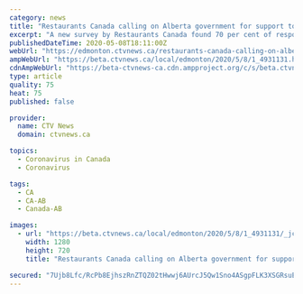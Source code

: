 ```yaml
---
category: news
title: "Restaurants Canada calling on Alberta government for support to reopen"
excerpt: "A new survey by Restaurants Canada found 70 per cent of respondents have serious concerns about managing expenses like rent and vendor payments over the next three months."
publishedDateTime: 2020-05-08T18:11:00Z
webUrl: "https://edmonton.ctvnews.ca/restaurants-canada-calling-on-alberta-government-for-support-to-reopen-1.4931131"
ampWebUrl: "https://beta.ctvnews.ca/local/edmonton/2020/5/8/1_4931131.html"
cdnAmpWebUrl: "https://beta-ctvnews-ca.cdn.ampproject.org/c/s/beta.ctvnews.ca/local/edmonton/2020/5/8/1_4931131.html"
type: article
quality: 75
heat: 75
published: false

provider:
  name: CTV News
  domain: ctvnews.ca

topics:
  - Coronavirus in Canada
  - Coronavirus

tags:
  - CA
  - CA-AB
  - Canada-AB

images:
  - url: "https://beta.ctvnews.ca/local/edmonton/2020/5/8/1_4931131/_jcr_content/root/responsivegrid/image.coreimg.jpg"
    width: 1280
    height: 720
    title: "Restaurants Canada calling on Alberta government for support to reopen"

secured: "7Ujb8Lfc/RcPb8EjhszRnZTQZ02tHwwj6AUrcJ5Qw1Sno4ASgpFLK3XSGRsuEWTadfv4G6FvEd+bhmpcO6sm7aQZuc8iMWY0v2EZJbVVS7JHHHYPa4canpjRN929KMJKx3NE/KHVP4cn/QNLAV+xBNpUylulz5bDB8Jd9/iZuP90mCaGK/05MlOp0CkzDbJ62b+KIN8vcB6FzV5z2TKnJfFdxuDjRzsigZvnSBJfdEJ6afXgBhd+CqR854sD8Mq/HxHPrWEPTZAN1/WepUyT9SjWViSOpFQZM5JePx0NXUsSHv7NC6/NQ2cqhWrvbCHHEBZaTbqru7BfJAk9oS2ivpUXhIoUpIREVNNu9wW19NLro10wwG4qs0WwJfkDZS/J7jmHgwNy78pgKi8xPoiMeuLvPKd1ZYPLYzrAxOK4oSOrvmbyQvJrDskZore9OrukvxOCFwWefwSPeN5f60Z5jIoBN+ATSyW1kUthJPFGrII=;gX1xkcMXdCwUltFAyQpyHw=="
---
```


